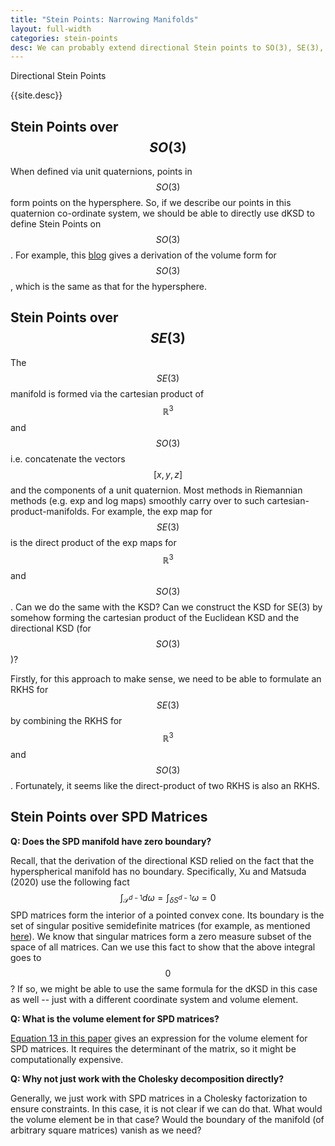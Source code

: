 ```yaml
---
title: "Stein Points: Narrowing Manifolds"
layout: full-width
categories: stein-points
desc: We can probably extend directional Stein points to SO(3), SE(3), and SPD matrices
---
```


<p class="subtitle">Directional Stein Points</p> 
{{site.desc}}
<!--more-->

## Stein Points over $$SO(3)$$

When defined via unit quaternions, points in $$SO(3)$$ form points on the hypersphere. So, if we describe our points in this quaternion co-ordinate system, we should be able to directly use dKSD to define Stein Points on $$SO(3)$$. For example, this [blog](https://marc-b-reynolds.github.io/quaternions/2017/11/10/AveRandomRot.html) gives a derivation of the volume form for $$SO(3)$$, which is the same as that for the hypersphere.

## Stein Points over $$SE(3)$$

The $$SE(3)$$ manifold is formed via the cartesian product of $$\mathbb{R}^3$$ and $$SO(3)$$ i.e. concatenate the vectors $$[x,y,z]$$ and the components of a unit quaternion. Most methods in Riemannian methods (e.g. exp and log maps) smoothly carry over to such cartesian-product-manifolds. For example, the exp map for $$SE(3)$$ is the direct product of the exp maps for $$\mathbb{R}^3$$ and $$SO(3)$$. Can we do the same with the KSD? Can we construct the KSD for SE(3) by somehow forming the cartesian product of the Euclidean KSD and the directional KSD (for $$SO(3)$$)?

Firstly, for this approach to make sense, we need to be able to formulate an RKHS for $$SE(3)$$ by combining the RKHS for $$\mathbb{R}^3$$ and $$SO(3)$$. Fortunately, it seems like the direct-product of two RKHS is also an RKHS.

## Stein Points over SPD Matrices

**Q: Does the SPD manifold have zero boundary?**

Recall, that the derivation of the directional KSD relied on the fact that the hyperspherical manifold has no boundary. Specifically, Xu and Matsuda (2020) use the following fact
$$
\int_{\mathcal{S}^{d-1}} d\omega = \int_{\delta S^{d-1}} \omega = 0
$$
SPD matrices form the interior of a pointed convex cone. Its boundary is the set of singular positive semidefinite matrices (for example, as mentioned [here](http://indico.ictp.it/event/a08167/session/124/contribution/85/material/0/0.pdf)). We know that singular matrices form a zero measure subset of the space of all matrices. Can we use this fact to show that the above integral goes to $$0$$? If so, we might be able to use the same formula for the dKSD in this case as well -- just with a different coordinate system and volume element.

**Q: What is the volume element for SPD matrices?**

[Equation 13 in this paper](https://hal.archives-ouvertes.fr/hal-01248573/document) gives an expression for the volume element for SPD matrices. It requires the determinant of the matrix, so it might be computationally expensive. 

**Q: Why not just work with the Cholesky decomposition directly?**

Generally, we just work with SPD matrices in a Cholesky factorization to ensure constraints. In this case, it is not clear if we can do that. What would the volume element be in that case? Would the boundary of the manifold (of arbitrary square matrices) vanish as we need?

